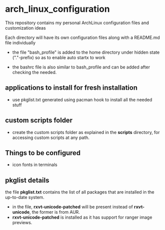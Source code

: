 # arch_linux_configuration
This repository contains my personal ArchLinux configuration files and customization ideas

Each directory will have its own configuration files along with a README.md file individually

* the file "bash_profile" is added to the home directory under hidden state ("."-prefix) so as to enable auto startx to work

* the bashrc file is also similar to bash_profile and can be added after checking the needed.

## applications to install for fresh installation
  * use pkglist.txt generated using pacman hook to install all the needed stuff

## custom scripts folder
* create the custom scripts folder as explained in the **scripts** directory, for accessing custom scripts at any path.

## Things to be configured
* icon fonts in terminals

## pkglist details ##
the file **pkglist.txt** contains the list of all packages that are installed
in the up-to-date system.

* in the file, **rxvt-unicode-patched** will be present instead of **rxvt-unicode**, the former is from AUR.
* **rxvt-unicode-patched** is installed as it has support for ranger image previews.
